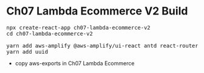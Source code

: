# Ch07 Lambda Ecommerce V2 Build

<pre>
npx create-react-app ch07-lambda-ecommerce-v2
cd ch07-lambda-ecommerce-v2

yarn add aws-amplify @aws-amplify/ui-react antd react-router-dom
yarn add uuid
</pre>

- copy aws-exports in Ch07 Lambda Ecommerce
